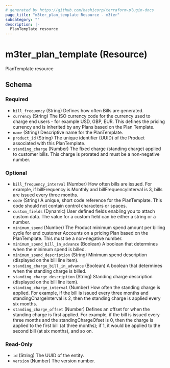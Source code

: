 ```yaml
---
# generated by https://github.com/hashicorp/terraform-plugin-docs
page_title: "m3ter_plan_template Resource - m3ter"
subcategory: ""
description: |-
  PlanTemplate resource
---
```


# m3ter_plan_template (Resource)

PlanTemplate resource



<!-- schema generated by tfplugindocs -->
## Schema

### Required

- `bill_frequency` (String) Defines how often Bills are generated.
- `currency` (String) The ISO currency code for the currency used to charge end users - for example USD, GBP, EUR. This defines the pricing currency and is inherited by any Plans based on the Plan Template.
- `name` (String) Descriptive name for the PlanTemplate.
- `product_id` (String) The unique identifier (UUID) of the Product associated with this PlanTemplate.
- `standing_charge` (Number) The fixed charge (standing charge) applied to customer bills. This charge is prorated and must be a non-negative number.

### Optional

- `bill_frequency_interval` (Number) How often bills are issued. For example, if billFrequency is Monthly and billFrequencyInterval is 3, bills are issued every three months.
- `code` (String) A unique, short code reference for the PlanTemplate. This code should not contain control characters or spaces.
- `custom_fields` (Dynamic) User defined fields enabling you to attach custom data. The value for a custom field can be either a string or a number.
- `minimum_spend` (Number) The Product minimum spend amount per billing cycle for end customer Accounts on a pricing Plan based on the PlanTemplate. This must be a non-negative number.
- `minimum_spend_bill_in_advance` (Boolean) A boolean that determines when the minimum spend is billed.
- `minimum_spend_description` (String) Minimum spend description (displayed on the bill line item).
- `standing_charge_bill_in_advance` (Boolean) A boolean that determines when the standing charge is billed.
- `standing_charge_description` (String) Standing charge description (displayed on the bill line item).
- `standing_charge_interval` (Number) How often the standing charge is applied. For example, if the bill is issued every three months and standingChargeInterval is 2, then the standing charge is applied every six months.
- `standing_charge_offset` (Number) Defines an offset for when the standing charge is first applied. For example, if the bill is issued every three months and the standingChargeOfset is 0, then the charge is applied to the first bill (at three months); if 1, it would be applied to the second bill (at six months), and so on.

### Read-Only

- `id` (String) The UUID of the entity.
- `version` (Number) The version number.
